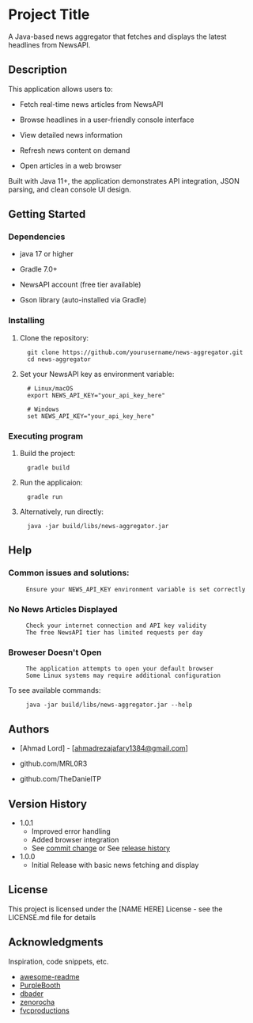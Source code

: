 # Project Title

A Java-based news aggregator that fetches and displays the latest headlines from NewsAPI.
## Description

This application allows users to:

* Fetch real-time news articles from NewsAPI

* Browse headlines in a user-friendly console interface

* View detailed news information

* Refresh news content on demand

* Open articles in a web browser

Built with Java 11+, the application demonstrates API integration, JSON parsing, and clean console UI design.
## Getting Started

### Dependencies

* java 17 or higher

* Gradle 7.0+

* NewsAPI account (free tier available)

* Gson library (auto-installed via Gradle)

### Installing

1. Clone the repository:

         git clone https://github.com/yourusername/news-aggregator.git 
         cd news-aggregator
   
2. Set your NewsAPI key as environment variable:
   

         # Linux/macOS
         export NEWS_API_KEY="your_api_key_here"
                  
         # Windows
         set NEWS_API_KEY="your_api_key_here"

### Executing program

1. Build the project:

         gradle build 

2. Run the applicaion:

         gradle run

3. Alternatively, run directly:

         java -jar build/libs/news-aggregator.jar
                     
## Help

### Common issues and solutions:

         Ensure your NEWS_API_KEY environment variable is set correctly      
### No News Articles Displayed

         Check your internet connection and API key validity
         The free NewsAPI tier has limited requests per day

### Broweser Doesn't Open

         The application attempts to open your default browser
         Some Linux systems may require additional configuration

To see available commands:

         java -jar build/libs/news-aggregator.jar --help
         
## Authors

* [Ahmad Lord] - [ahmadrezajafary1384@gmail.com]

* github.com/MRL0R3
  
* github.com/TheDanielTP


## Version History

* 1.0.1
    * Improved error handling
    * Added browser integration   
    * See [commit change]() or See [release history]()
* 1.0.0
    * Initial Release with basic news fetching and display

## License

This project is licensed under the [NAME HERE] License - see the LICENSE.md file for details

## Acknowledgments

Inspiration, code snippets, etc.
* [awesome-readme](https://github.com/matiassingers/awesome-readme)
* [PurpleBooth](https://gist.github.com/PurpleBooth/109311bb0361f32d87a2)
* [dbader](https://github.com/dbader/readme-template)
* [zenorocha](https://gist.github.com/zenorocha/4526327)
* [fvcproductions](https://gist.github.com/fvcproductions/1bfc2d4aecb01a834b46)
